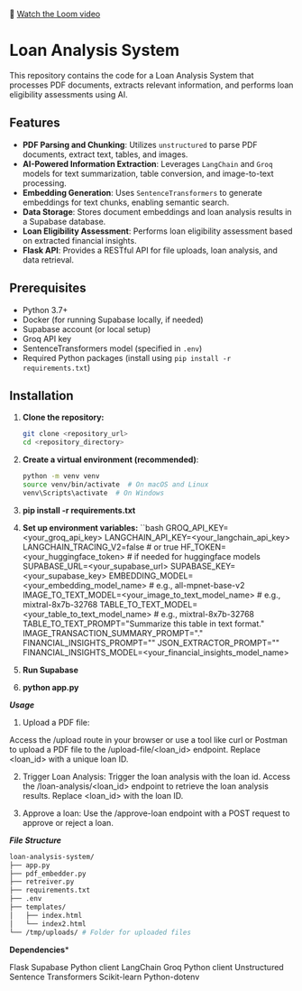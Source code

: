 🎥 [Watch the Loom video](https://www.loom.com/share/b53c8754367d4d92948d1bdf132424a1)

# Loan Analysis System

This repository contains the code for a Loan Analysis System that processes PDF documents, extracts relevant information, and performs loan eligibility assessments using AI.

## Features

- **PDF Parsing and Chunking**: Utilizes `unstructured` to parse PDF documents, extract text, tables, and images.
- **AI-Powered Information Extraction**: Leverages `LangChain` and `Groq` models for text summarization, table conversion, and image-to-text processing.
- **Embedding Generation**: Uses `SentenceTransformers` to generate embeddings for text chunks, enabling semantic search.
- **Data Storage**: Stores document embeddings and loan analysis results in a Supabase database.
- **Loan Eligibility Assessment**: Performs loan eligibility assessment based on extracted financial insights.
- **Flask API**: Provides a RESTful API for file uploads, loan analysis, and data retrieval.

## Prerequisites

- Python 3.7+
- Docker (for running Supabase locally, if needed)
- Supabase account (or local setup)
- Groq API key
- SentenceTransformers model (specified in `.env`)
- Required Python packages (install using `pip install -r requirements.txt`)

## Installation

1. **Clone the repository:**

   ```bash
   git clone <repository_url>
   cd <repository_directory>

2. **Create a virtual environment (recommended)**:
    ```bash
    python -m venv venv
    source venv/bin/activate  # On macOS and Linux
    venv\Scripts\activate  # On Windows

3. **pip install -r requirements.txt**

4. **Set up environment variables:**
``bash
    GROQ_API_KEY=<your_groq_api_key>
    LANGCHAIN_API_KEY=<your_langchain_api_key>
    LANGCHAIN_TRACING_V2=false # or true
    HF_TOKEN=<your_huggingface_token> # if needed for huggingface models
    SUPABASE_URL=<your_supabase_url>
    SUPABASE_KEY=<your_supabase_key>
    EMBEDDING_MODEL=<your_embedding_model_name> # e.g., all-mpnet-base-v2
    IMAGE_TO_TEXT_MODEL=<your_image_to_text_model_name> # e.g., mixtral-8x7b-32768
    TABLE_TO_TEXT_MODEL=<your_table_to_text_model_name> # e.g., mixtral-8x7b-32768
    TABLE_TO_TEXT_PROMPT="Summarize this table in text format."
    IMAGE_TRANSACTION_SUMMARY_PROMPT="."
    FINANCIAL_INSIGHTS_PROMPT=""
    JSON_EXTRACTOR_PROMPT=""
    FINANCIAL_INSIGHTS_MODEL=<your_financial_insights_model_name>

5. **Run Supabase**

6. **python app.py**

***Usage***
1. Upload a PDF file:

Access the /upload route in your browser or use a tool like curl or Postman to upload a PDF file to the /upload-file/<loan_id> endpoint. Replace <loan_id> with a unique loan ID.

2. Trigger Loan Analysis:
Trigger the loan analysis with the loan id.
Access the /loan-analysis/<loan_id> endpoint to retrieve the loan analysis results. Replace <loan_id> with the loan ID.

3. Approve a loan:
Use the /approve-loan endpoint with a POST request to approve or reject a loan.


***File Structure***

```bash
loan-analysis-system/
├── app.py
├── pdf_embedder.py
├── retreiver.py
├── requirements.txt
├── .env
├── templates/
│   ├── index.html
│   └── index2.html
└── /tmp/uploads/ # Folder for uploaded files
```

**Dependencies***

Flask
Supabase Python client
LangChain
Groq Python client
Unstructured
Sentence Transformers
Scikit-learn
Python-dotenv
